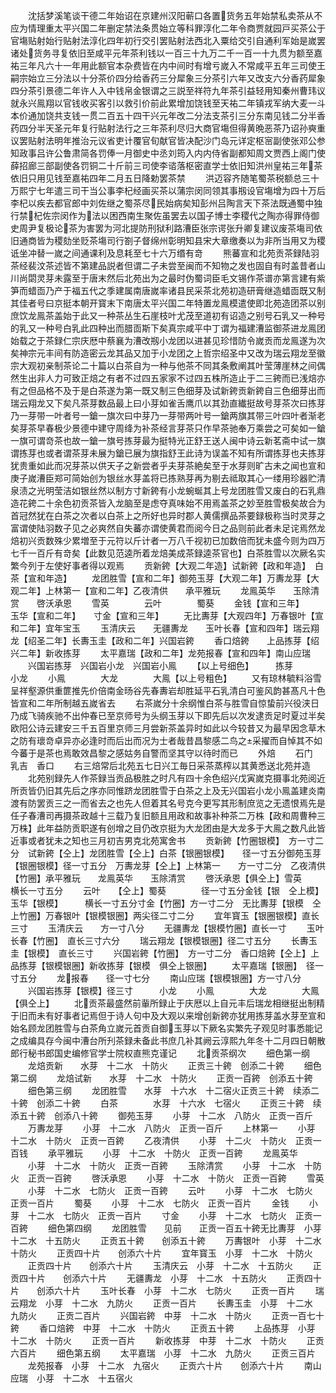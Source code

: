 <!-- { "loadSidebar": true } -->
　　沈括梦溪笔谈干德二年始诏在京建州汉阳蕲口各置货务五年始禁私卖茶从不应为情理重太平兴国二年删定禁法条贯始立等科罪淳化二年令商贾就园戸买茶公于官塲贴射始行贴射法淳化四年初行交引罢贴射法西北入粟给交引自通利军始是嵗罢诸处货务寻复依旧至咸平元年茶利钱以一百三十九万二千一百一十九贯为额至嘉祐三年凡六十一年用此额官本杂费皆在内中间时有增亏嵗入不常咸平五年三司使王嗣宗始立三分法以十分茶价四分给香药三分犀象三分茶引六年又改支六分香药犀象四分茶引景德二年许人入中钱帛金银谓之三説至祥符九年茶引益轻用知秦州曹玮议就永兴鳯翔以官钱收买客引以救引价前此累增加饶钱至天祐二年镇戎军纳大麦一斗本价通加饶共支钱一贯二百五十四干兴元年改二分法支茶引三分东南见钱二分半香药四分半天圣元年复行贴射法行之三年茶利尽归大商官塲但得黄晩恶茶乃诏孙奭重议罢贴射法明年推治元议省吏计覆官旬献官皆决配沙门岛元详定枢宻副使张邓公参知政事吕许公鲁肃简各罚俸一月御史中丞刘筠入内内侍省副都知周文贾西上阁门使薛招廊三部副使各罚铜二十斤前三司使李谘落枢密直学士依旧知洪州皇祐三年茶依旧只用见钱至嘉祐四年二月五日降勅罢茶禁
　　洪迈容齐随笔蜀茶税额总三十万熙宁七年遣三司干当公事李杞经画买茶以蒲宗闵同领其事剏设官塲增为四十万后李杞以疾去都官郎中刘佐继之蜀茶尽民始病矣知彭州吕陶言天下茶法既通蜀中独行禁杞佐宗闵作为法以困西南生聚佐虽罢去以国子博士李稷代之陶亦得罪侍御史周尹复极论茶为害罢为河北提防刑狱利路漕臣张宗谔张升卿复建议废茶塲司依旧通商皆为稷劾坐贬茶塲司行劄子督绵州彰明知县宋大章缴奏以为非所当用又为稷诋坐冲替一嵗之间通课利及息耗至七十六万缗有竒
　　熊蕃宣和北苑贡茶録陆羽茶经裴汶茶述皆不第建品説者但谓二子未尝至闽而不知物之发也固自有时盖昔者山川尚閟灵芽未露至于唐末然后北苑出为之最时伪蜀词臣毛文锡作茶谱亦第言建有紫笋而蜡靣乃产于福五代之季建属南唐嵗率诸县民采茶北苑初造研膏继造蜡靣既又制其佳者号曰京挺本朝开寳末下南唐太平兴国二年特置龙鳯模遣使即北苑造团茶以别庶饮龙鳯茶盖始于此又一种茶丛生石崖枝叶尤茂至道初有诏造之别号石乳又一种号的乳又一种号白乳此四种出而腊靣斯下矣真宗咸平中丁谓为福建漕监御茶进龙鳯团始载之于茶録仁宗庆厯中蔡襄为漕改剏小龙团以进甚见珍惜防令嵗贡而龙鳯遂为次矣神宗元丰间有防造密云龙其品又加于小龙团之上哲宗绍圣中又改为瑞云翔龙至徽宗大观初亲制茶论二十篇以白茶自为一种与他茶不同其条敷阐其叶莹薄崖林之间偶然生出非人力可致正焙之有者不过四五家家不过四五株所造止于二三銙而已浅焙亦有之但品格不及于是白茶遂为第一既又制三色细芽及试新銙贡新銙自三色细芽出而瑞云翔龙又下矣凡茶芽数品最上曰小芽如雀舌鹰爪以其劲直纎挺故号芽茶次曰拣芽乃一芽带一叶者号一鎗一旗次曰中芽乃一芽带两叶号一鎗两旗其带三叶四叶者渐老矣芽茶早春极少景德中建守周绛为补茶经言芽茶只作早茶驰奉万乘尝之可矣如一鎗一旗可谓竒茶也故一鎗一旗号拣芽最为挺特光正舒王送人闽中诗云新茗斋中试一旗谓拣芽也或者谓茶芽未展为鎗已展为旗指舒王此诗为误盖不知有所谓拣芽也夫拣芽犹贵重如此而况芽茶以供天子之新尝者乎夫芽茶絶矣至于水芽则旷古未之闻也宣和庚子嵗漕臣郑可简始创为银丝水芽盖将已拣熟芽再为剔去祗取其心一缕用珍器贮清泉渍之光明莹洁如银丝然以制方寸新銙有小龙蜿蜒其上号龙团胜雪又废白的石乳鼎造花銙二十余色初贡茶皆入龙脑至是虑夺真味始不用焉盖茶之妙至胜雪极矣故合为首冠然犹在白茶之次者以白茶上之所好也异时郡人黄儒撰品茶要録极称当时灵芽之富谓使陆羽数子见之必爽然自失蕃亦谓使黄君而阅今日之品则前此者未足诧焉然龙焙初兴贡数殊少累増至于元符以斤计者一万八千视初已加数倍而犹未盛今则为四万七千一百斤有竒矣【此数见范逵所着龙焙美成茶録逵茶官也】白茶胜雪以次厥名实繁今列于左使好事者得以观焉
　　贡新銙【大观二年造】试新銙【政和年造】　白茶【宣和年造】
　　龙团胜雪【宣和二年】御苑玉芽【大观二年】万夀龙芽【大观二年】上林第一【宣和二年】乙夜清供　　承平雅玩
　　龙鳯英华　　玉除清赏　　啓沃承恩
　　雪英　　　　云叶　　　　蜀葵
　　金钱【宣和三年】　　玉华【宣和二年】　　寸金【宣和三年】
　　无比夀芽【大观四年】万春银叶【宣和二年】宜年宝玉
　　玉清庆云　　无疆夀龙　　玉叶长春【宣和四年】瑞云翔龙【绍圣二年】长夀玉圭【政和二年】兴国岩銙
　　香口焙銙　　上品拣芽【绍兴二年】新收拣芽
　　太平嘉瑞【政和二年】龙苑报春【宣和四年】南山应瑞
　　兴国岩拣芽　兴国岩小龙　兴国岩小鳯
　　【以上号细色】　　　拣芽　　　　小龙
　　小鳯　　　　大龙　　　　大鳯【以上号粗色】
　　又有琼林毓料浴雪呈祥壑源供重篚推先价倍南金旸谷先春夀岩却胜延平石乳清白可鉴风韵甚髙凡十色皆宣和二年所制越五嵗省去
　　右茶嵗分十余纲惟白茶与胜雪自惊蛰前兴役浃日乃成飞骑疾驰不出仲春已至京师号为头纲玉芽以下即先后以次发逮贡足时夏过半矣欧阳公诗云建安三千五百里京师三月尝新茶盖异时如此以今较昔又为最早因念草木之防有瓌竒卓异亦必逢时而后出而况为士者哉昔昌黎感二鸟之采擢而自悼其不如今蕃于是茶也焉敢效昌黎之感姑务自警而坚其守以待时而已
　　外焙
　　石门　乳吉　香口
　　右三焙常后北苑五七日兴工毎日采茶蒸榨以其黄悉送北苑并造
　　北苑别録先人作茶録当贡品极胜之时凡有四十余色绍兴戊寅嵗克摄事北苑阅近所贡皆仍旧其先后之序亦同惟跻龙团胜雪于白茶之上及无兴国岩小龙小鳯盖建炎南渡有防罢贡三之一而省去之也先人但着其名号克今更写其形制庶览之无遗恨焉先是任子春漕司再摄茶政越十三载乃复旧额且用政和故事补种茶二万株【政和周曹种三万株】此年益防贡职遂有创增之目仍改京挺为大龙团由是大龙多于大鳯之数凡此皆近事或者犹未之知也三月初吉男克北苑寓舍书
　　贡新銙【竹圈银模】　方一寸二分　试新銙【仝上】龙团胜雪【仝上】白茶【银圈银模】　　径一寸五分御苑玉芽【银圈银模】径一寸五分　万夀龙芽【仝上】上林第一　　方一寸二分　乙夜清供【竹圈】承平雅玩　　龙鳯英华　　玉除清赏
　　啓沃承恩【俱仝上】雪英　　　　横长一寸五分
　　云叶　　【仝上】蜀葵　　　　径一寸五分金钱【银　仝上模】玉华【银模】　　　横长一寸五分寸金【竹圈】方一寸二分　无比夀芽【银模　仝上竹圈】万春银叶【银模银圈】两尖径二寸二分
　　宜年寳玉【银圈银模】直长三寸
　　玉清庆云　　方一寸八分
　　无疆夀龙【银模竹圈】直长一寸
　　玉叶长春【竹圈】　直长三寸六分
　　瑞云翔龙【银模银圈】径二寸五分
　　长夀玉圭【银模】　直长三寸
　　兴国岩銙【竹圈】　方一寸二分　香口焙銙【仝上】上品拣芽【银模银圈】新收拣芽【银模　俱仝上银圈】
　　太平嘉瑞【银圈】　径一寸五分
　　龙报春　　径一寸七分
　　南山应瑞【银模银圈】方一寸八分
　　兴国岩拣芽【银模】径三寸　　　小龙
　　小鳯　　　　大龙　　　　大鳯【俱仝上】
　　北贡茶最盛然前軰所録止于庆厯以上自元丰后瑞龙相继挺出制精于旧而未有好事者记焉但于诗人句中及大观以来增创新銙亦犹用拣芽盖水芽至宣和始名顾龙团胜雪与白茶角立嵗元首贡自御玉芽以下厥名实繁先子观见时事悉能记之成编具存今闽中漕台所刋茶録未备此书庶几补其阙云淳熙九年冬十二月四日朝散郎行秘书郎国史编修官学士院权直熊克谨记
　　北贡茶纲次
　　细色第一纲
　　龙焙贡新　　水芽　十二水　十防火
　　正贡三十銙　创添二十銙
　　细色第二纲
　　龙焙试新　　水芽　十二水　十防火
　　正贡一百銙　创添五十銙
　　细色第三纲
　　龙团胜雪　　水芽　十六水　十二宿火正贡三十銙　续添二十銙　创添二十銙
　　白茶　　　　水芽　十六水　七宿火
　　正贡三十銙　续添五十銙　创添八十銙
　　御苑玉芽
　　小芽　十二水　八防火　正贡一百斤
　　万夀龙芽
　　小芽　十二水　八防火　正贡一百斤
　　上林第一
　　小芽　十二水　十防火　正贡一百銙
　　乙夜清供
　　小芽　十二火　十防火　正贡一百钱
　　承平雅玩
　　小芽　十二水　十防火　正贡一百銙
　　龙鳯英华
　　小芽　十二水　十防火　正贡一百銙
　　玉除清赏
　　小芽　十二水　十防火　正贡一百銙
　　啓沃承恩
　　小芽　十二水　十防火　正贡一百銙
　　雪英
　　小芽　十二水　七防火　正贡一百銙
　　云叶
　　小芽　十二水　七防火　正贡一百片
　　蜀葵
　　小芽　十二水　七防火　正贡一百片
　　金钱
　　小芽　十二水　七防火　正贡一百片
　　寸金
　　小芽　十二水　七防火　正贡一百銙
　　细色第四纲
　　龙团胜雪　　见前　　正贡一百五十銙无比夀芽　小芽　十二水　十五防火
　　正贡五十銙　　创添五十銙
　　万夀银叶　小芽　十二水　十防火
　　正贡四十片　　创添六十片
　　宜年寳玉　小芽　十二水　十防火
　　正贡四十片　　创添六十片
　　玉清庆云　小芽　十二水　十五防火
　　正贡四十片　　创添六十片
　　无疆夀龙　小芽　十二水　十五防火
　　正贡四十片　　创添六十片
　　玉叶长春　小芽　十二水　七防火
　　正贡一百片
　　瑞云翔龙　小芽　十二水　九防火
　　正贡一百片
　　长夀玉圭　小芽　十二水　九防火
　　正贡二百片
　　兴国岩銙　中芽　十二水　十防火
　　正贡一百七十銙
　　香口焙銙　中芽　十二水　十防火
　　正贡五十銙
　　上品拣芽　小芽　十二水　十防火
　　正贡一百片
　　新收拣芽　中芽　十二水　十防火
　　正贡六百片
　　细色第五纲
　　太平嘉瑞　小芽　十二水　九防火
　　正贡三百片
　　龙苑报春　小芽　十二水　九宿火
　　正贡六十片　　创添六十片
　　南山应瑞　小芽　十二水　十五宿火
